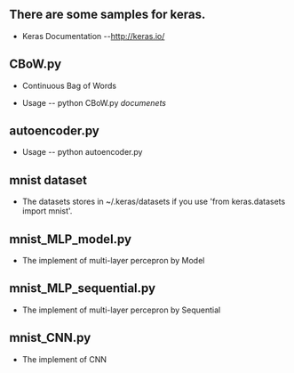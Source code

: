 There are some samples for keras.
----
+ Keras Documentation
  --http://keras.io/


CBoW.py
----
+ Continuous Bag of Words 
  
+ Usage
  -- python CBoW.py <i>documenets</i>


autoencoder.py
----
+ Usage 
  -- python autoencoder.py

mnist dataset
----
+ The datasets stores in ~/.keras/datasets if you use 'from keras.datasets import mnist'.


mnist_MLP_model.py
----
+ The implement of multi-layer percepron by Model


mnist_MLP_sequential.py
----
+ The implement of multi-layer percepron by Sequential


mnist_CNN.py
----
+ The implement of CNN
